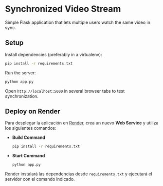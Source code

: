# Synchronized Video Stream

Simple Flask application that lets multiple users watch the same video in sync.

## Setup

Install dependencies (preferably in a virtualenv):

```bash
pip install -r requirements.txt
```

Run the server:

```bash
python app.py
```

Open `http://localhost:5000` in several browser tabs to test synchronization.

## Deploy on Render

Para desplegar la aplicación en [Render](https://render.com), crea un nuevo
**Web Service** y utiliza los siguientes comandos:

- **Build Command**
  ```bash
  pip install -r requirements.txt
  ```
- **Start Command**
  ```bash
  python app.py
  ```

Render instalará las dependencias desde `requirements.txt` y ejecutará el
servidor con el comando indicado.
